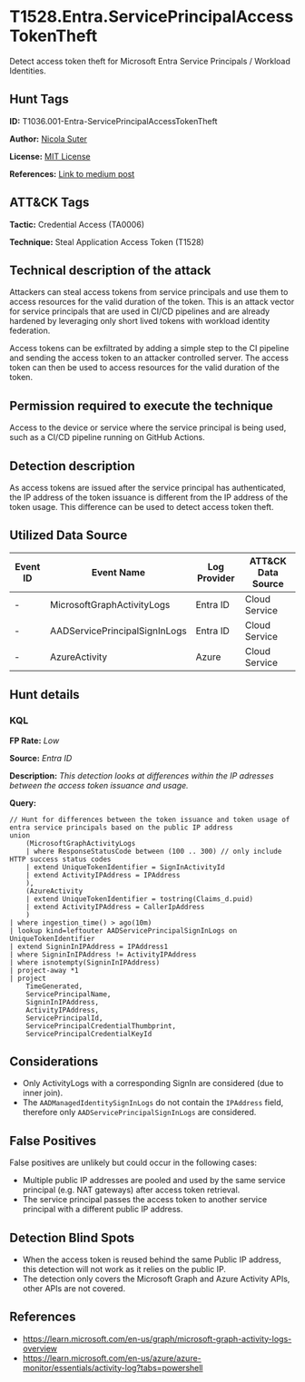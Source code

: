 # T1528.Entra.ServicePrincipalAccessTokenTheft

Detect access token theft for Microsoft Entra Service Principals / Workload Identities.

## Hunt Tags

**ID:** T1036.001-Entra-ServicePrincipalAccessTokenTheft

**Author:** [Nicola Suter](https://nicolasuter.ch)

**License:** [MIT License](https://github.com/nicolonsky/ITDR/blob/main/LICENSE)

**References:** [Link to medium post](https://nicolasuter.medium.com)

## ATT&CK Tags

**Tactic:** Credential Access (TA0006)

**Technique:** Steal Application Access Token (T1528)

## Technical description of the attack

Attackers can steal access tokens from service principals and use them to access resources for the valid duration of the token. This is an attack vector for service principals that are used in CI/CD pipelines and are already hardened by leveraging only short lived tokens with workload identity federation.

Access tokens can be exfiltrated by adding a simple step to the CI pipeline and sending the access token to an attacker controlled server. The access token can then be used to access resources for the valid duration of the token.

## Permission required to execute the technique

Access to the device or service where the service principal is being used, such as a CI/CD pipeline running on GitHub Actions.

## Detection description

As access tokens are issued after the service principal has authenticated, the IP address of the token issuance is different from the IP address of the token usage. This difference can be used to detect access token theft.

## Utilized Data Source

| Event ID | Event Name                    | Log Provider | ATT&CK Data Source |
| -------- | ----------------------------- | ------------ | ------------------ |
| -        | MicrosoftGraphActivityLogs    | Entra ID     | Cloud Service      |
| -        | AADServicePrincipalSignInLogs | Entra ID     | Cloud Service      |
| -        | AzureActivity | Azure    | Cloud Service      |

## Hunt details

### KQL

**FP Rate:** _Low_

**Source:** _Entra ID_

**Description:** _This detection looks at differences within the IP adresses between the access token issuance and usage._

**Query:**

```kusto
// Hunt for differences between the token issuance and token usage of entra service principals based on the public IP address
union
    (MicrosoftGraphActivityLogs
    | where ResponseStatusCode between (100 .. 300) // only include HTTP success status codes
    | extend UniqueTokenIdentifier = SignInActivityId
    | extend ActivityIPAddress = IPAddress
    ),
    (AzureActivity
    | extend UniqueTokenIdentifier = tostring(Claims_d.puid)
    | extend ActivityIPAddress = CallerIpAddress
    )
| where ingestion_time() > ago(10m)
| lookup kind=leftouter AADServicePrincipalSignInLogs on UniqueTokenIdentifier
| extend SigninInIPAddress = IPAddress1
| where SigninInIPAddress != ActivityIPAddress
| where isnotempty(SigninInIPAddress)
| project-away *1
| project
    TimeGenerated,
    ServicePrincipalName,
    SigninInIPAddress,
    ActivityIPAddress,
    ServicePrincipalId,
    ServicePrincipalCredentialThumbprint,
    ServicePrincipalCredentialKeyId
```

## Considerations

- Only ActivityLogs with a corresponding SignIn are considered (due to inner join).
- The `AADManagedIdentitySignInLogs` do not contain the `IPAddress` field, therefore only `AADServicePrincipalSignInLogs` are considered.

## False Positives

False positives are unlikely but could occur in the following cases:

- Multiple public IP addresses are pooled and used by the same service principal (e.g. NAT gateways) after access token retrieval.
- The service principal passes the access token to another service principal with a different public IP address.

## Detection Blind Spots

- When the access token is reused behind the same Public IP address, this detection will not work as it relies on the public IP.
- The detection only covers the Microsoft Graph and Azure Activity APIs, other APIs are not covered.

## References

- https://learn.microsoft.com/en-us/graph/microsoft-graph-activity-logs-overview
- https://learn.microsoft.com/en-us/azure/azure-monitor/essentials/activity-log?tabs=powershell
